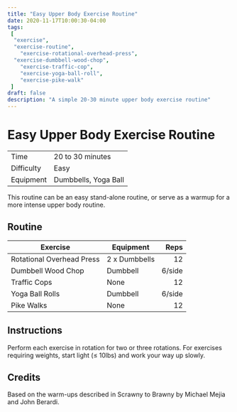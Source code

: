 ```yaml
---
title: "Easy Upper Body Exercise Routine"
date: 2020-11-17T10:00:30-04:00
tags:
 [
  "exercise",
  "exercise-routine",
	"exercise-rotational-overhead-press",
  "exercise-dumbbell-wood-chop",
	"exercise-traffic-cop",
	"exercise-yoga-ball-roll",
	"exercise-pike-walk"
 ]
draft: false
description: "A simple 20-30 minute upper body exercise routine"
---
```


# Easy Upper Body Exercise Routine

|            |                      |
| ---------- | -------------------- |
| Time       | 20 to 30 minutes     |
| Difficulty | Easy                 |
| Equipment  | Dumbbells, Yoga Ball |

This routine can be an easy stand-alone routine, or serve as a warmup for a more intense upper body routine.

## Routine

| Exercise                  | Equipment     |   Reps |
| ------------------------- | ------------- | -----: |
| Rotational Overhead Press | 2 x Dumbbells |     12 |
| Dumbbell Wood Chop        | Dumbbell      | 6/side |
| Traffic Cops              | None          |     12 |
| Yoga Ball Rolls           | Dumbbell      | 6/side |
| Pike Walks                | None          |     12 |

## Instructions

Perform each exercise in rotation for two or three rotations. For exercises requiring weights, start light (≤ 10lbs) and work your way up slowly.

## Credits

Based on the warm-ups described in Scrawny to Brawny by Michael Mejia and John Berardi.
